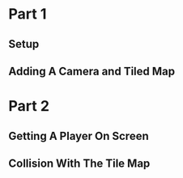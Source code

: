 Part 1
======

Setup
-----

Adding A Camera and Tiled Map
-----------------------------

Part 2
======

Getting A Player On Screen
--------------------------

Collision With The Tile Map
---------------------------

